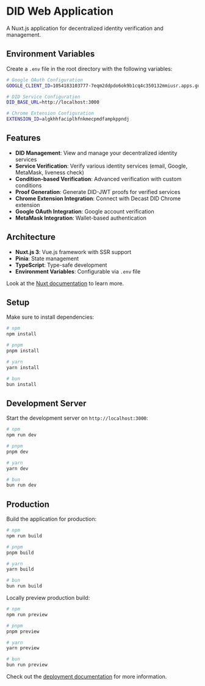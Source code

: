 # DID Web Application

A Nuxt.js application for decentralized identity verification and management.

## Environment Variables

Create a `.env` file in the root directory with the following variables:

```bash
# Google OAuth Configuration
GOOGLE_CLIENT_ID=1054183103777-7eqm2ddpdo6ok9b1cq4c350132mmiusr.apps.googleusercontent.com

# DID Service Configuration
DID_BASE_URL=http://localhost:3000

# Chrome Extension Configuration
EXTENSION_ID=algkhhfaciplhfnkmecpmdfampkppndj
```

## Features

- **DID Management**: View and manage your decentralized identity services
- **Service Verification**: Verify various identity services (email, Google, MetaMask, liveness check)
- **Condition-based Verification**: Advanced verification with custom conditions
- **Proof Generation**: Generate DID-JWT proofs for verified services
- **Chrome Extension Integration**: Connect with Decast DID Chrome extension
- **Google OAuth Integration**: Google account verification
- **MetaMask Integration**: Wallet-based authentication

## Architecture

- **Nuxt.js 3**: Vue.js framework with SSR support
- **Pinia**: State management
- **TypeScript**: Type-safe development
- **Environment Variables**: Configurable via `.env` file

Look at the [Nuxt documentation](https://nuxt.com/docs/getting-started/introduction) to learn more.

## Setup

Make sure to install dependencies:

```bash
# npm
npm install

# pnpm
pnpm install

# yarn
yarn install

# bun
bun install
```

## Development Server

Start the development server on `http://localhost:3000`:

```bash
# npm
npm run dev

# pnpm
pnpm dev

# yarn
yarn dev

# bun
bun run dev
```

## Production

Build the application for production:

```bash
# npm
npm run build

# pnpm
pnpm build

# yarn
yarn build

# bun
bun run build
```

Locally preview production build:

```bash
# npm
npm run preview

# pnpm
pnpm preview

# yarn
yarn preview

# bun
bun run preview
```

Check out the [deployment documentation](https://nuxt.com/docs/getting-started/deployment) for more information.
